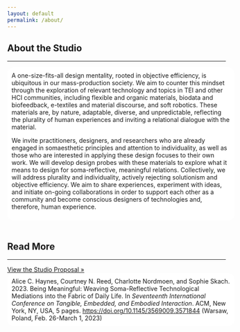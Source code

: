 ```yaml
---
layout: default
permalink: /about/
---
```


## About the Studio
<hr />
<div style="border-radius:15px;-webkit-border-radius:15px;-moz-border-radius:15px;width:100%;float:center;background-color:white;margin-left:0;padding:10px;text-align:left;">
A one-size-fits-all design mentality, rooted in objective efficiency, is ubiquitous in our mass-production society. We aim
to counter this mindset through the exploration of relevant technology and topics in TEI and other HCI communities,
including flexible and organic materials, biodata and biofeedback, e-textiles and material discourse, and soft robotics.
These materials are, by nature, adaptable, diverse, and unpredictable, reflecting the plurality of human experiences and
inviting a relational dialogue with the material.

We invite practitioners, designers, and researchers who are already engaged in somaesthetic principles and attention
to individuality, as well as those who are interested in applying these design focuses to their own work. We will
develop design probes with these materials to explore what it means to design for soma-reflective, meaningful relations.
Collectively, we will address plurality and individuality, actively rejecting solutionism and objective efficiency. We aim
to share experiences, experiment with ideas, and initiate on-going collaborations in order to support each other as a
community and become conscious designers of technologies and, therefore, human experience.
</div>

<br />

## Read More
<hr />
<a class="btn btn-primary btn-lg" href="http://meaningfuldesign.github.io/docs/TEI_23_Studio___Soma_Reflective_Technology.pdf" target="_blank">View the Studio Proposal &raquo;</a>
<!-- [**Our Studio Proposal**](http://meaningfuldesign.github.io/docs/TEI_23_Studio___Soma_Reflective_Technology.pdf) -->

<div style="border-radius:15px;-webkit-border-radius:15px;-moz-border-radius:15px;width:100%;float:center;background-color:white;margin-left:0;padding:10px;text-align:left;">
Alice C. Haynes, Courtney N. Reed, Charlotte Nordmoen, and Sophie Skach. 2023. Being Meaningful: Weaving Soma-Reflective Technological Mediations into the Fabric of Daily Life. In <i>Seventeenth International Conference on Tangible, Embedded, and Embodied Interaction</i>. ACM, New York, NY, USA, 5 pages. <a href="https://doi.org/10.1145/3569009.3571844" target="_blank">https://doi.org/10.1145/3569009.3571844</a> (Warsaw, Poland, Feb. 26-March 1, 2023)
</div>